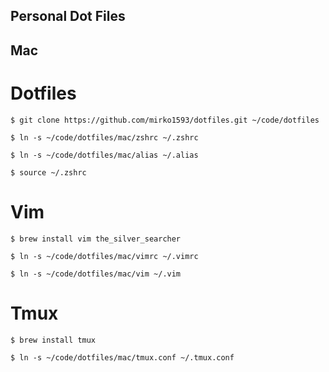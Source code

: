## Personal Dot Files 

## Mac
# Dotfiles
```
$ git clone https://github.com/mirko1593/dotfiles.git ~/code/dotfiles

$ ln -s ~/code/dotfiles/mac/zshrc ~/.zshrc

$ ln -s ~/code/dotfiles/mac/alias ~/.alias

$ source ~/.zshrc
```

# Vim
```
$ brew install vim the_silver_searcher

$ ln -s ~/code/dotfiles/mac/vimrc ~/.vimrc

$ ln -s ~/code/dotfiles/mac/vim ~/.vim
```

# Tmux
```
$ brew install tmux

$ ln -s ~/code/dotfiles/mac/tmux.conf ~/.tmux.conf
```
